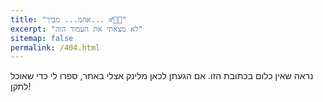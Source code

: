 ```yaml
---
title: "אהמ... מביך... 🤷🏻‍♂️"
excerpt: "לא מצאתי את העמוד הזה"
sitemap: false
permalink: /404.html
---
```


נראה שאין כלום בכתובת הזו. אם הגעתן לכאן מלינק אצלי באתר, ספרו לי כדי שאוכל לתקן!


